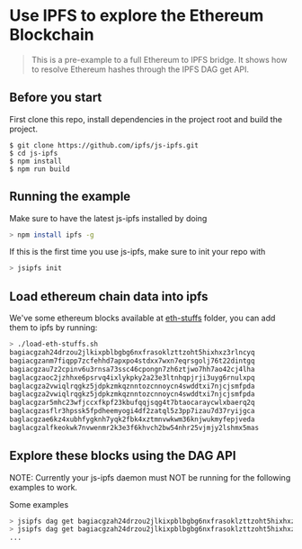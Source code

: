# Use IPFS to explore the Ethereum Blockchain

> This is a pre-example to a full Ethereum to IPFS bridge. It shows how to resolve Ethereum hashes through the IPFS DAG get API.

## Before you start

First clone this repo, install dependencies in the project root and build the project.

```console
$ git clone https://github.com/ipfs/js-ipfs.git
$ cd js-ipfs
$ npm install
$ npm run build
```

## Running the example

Make sure to have the latest js-ipfs installed by doing

```sh
> npm install ipfs -g
```

If this is the first time you use js-ipfs, make sure to init your repo with

```sh
> jsipfs init
```

## Load ethereum chain data into ipfs

We've some ethereum blocks available at [eth-stuffs](./eth-stuffs) folder, you can add them to ipfs by running:

```sh
> ./load-eth-stuffs.sh
bagiacgzah24drzou2jlkixpblbgbg6nxfrasoklzttzoht5hixhxz3rlncyq
bagiacgzanm7fiqpp7zcfehhd7apxpo4stdxx7wxn7eqrsgolj76t22dintgq
bagiacgzau7z2cpinv6u3rnsa73ssc46cpongn7zh6ztjwo7hh7ao42cj4lha
baglacgzaoc2jzhhxe6psrvq4ixlykpky2a23e3ltnhqpjrji3uyg6rnulxpq
baglacgza2vwiqlrqgkz5jdpkzmkqznntozcnnoycn4swddtxi7njcjsmfpda
baglacgza2vwiqlrqgkz5jdpkzmkqznntozcnnoycn4swddtxi7njcjsmfpda
baglacgzar5mhc23wfjccxfkpf23kbufqqjsqg4t7btaocaraycwlxbaerq2q
baglacgzasflr3hpssk5fpdheemyogi4df2zatql5z3pp7izau7d37ryijgca
baglacgzae6kz4xubhfygknh7yqk2fbk4xztmnvwkwm36knjwukmyfepjveda
baglacgzalfkeokwk7nvwenmr2k3e3f6khvch2bw54nhr25vjmjy2lshmx5mas
```

## Explore these blocks using the DAG API

NOTE: Currently your js-ipfs daemon must NOT be running for the following examples to work.

Some examples

```sh
> jsipfs dag get bagiacgzah24drzou2jlkixpblbgbg6nxfrasoklzttzoht5hixhxz3rlncyq/
> jsipfs dag get bagiacgzah24drzou2jlkixpblbgbg6nxfrasoklzttzoht5hixhxz3rlncyq/parentHash
...
```
